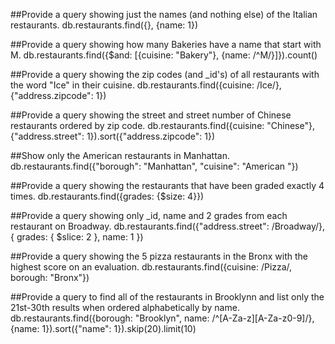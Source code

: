 ##Provide a query showing just the names (and nothing else) of the Italian restaurants.
db.restaurants.find({}, {name: 1})

##Provide a query showing how many Bakeries have a name that start with M.
db.restaurants.find({$and: [{cuisine: "Bakery"}, {name: /^M/}]}).count()

##Provide a query showing the zip codes (and _id's) of all restaurants with the word "Ice" in their cuisine.
db.restaurants.find({cuisine: /Ice/}, {"address.zipcode": 1})

##Provide a query showing the street and street number of Chinese restaurants ordered by zip code.
db.restaurants.find({cuisine: "Chinese"}, {"address.street": 1}).sort({"address.zipcode": 1})

##Show only the American restaurants in Manhattan.
db.restaurants.find({"borough": "Manhattan", "cuisine": "American "})

##Provide a query showing the restaurants that have been graded exactly 4 times.
db.restaurants.find({grades: {$size: 4}})

##Provide a query showing only _id, name and 2 grades from each restaurant on Broadway.
db.restaurants.find({"address.street": /Broadway/}, { grades: { $slice: 2 }, name: 1 })

##Provide a query showing the 5 pizza restaurants in the Bronx with the highest score on an evaluation.
 db.restaurants.find({cuisine: /Pizza/, borough: "Bronx"})

##Provide a query to find all of the restaurants in Brooklynn and list only the 21st-30th results when ordered alphabetically by name.
db.restaurants.find({borough: "Brooklyn", name: /^[A-Za-z][A-Za-z0-9]/}, {name: 1}).sort({"name": 1}).skip(20).limit(10)

